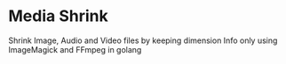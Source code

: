 # Media Shrink

Shrink Image, Audio and Video files by keeping dimension Info only using ImageMagick and FFmpeg in golang
